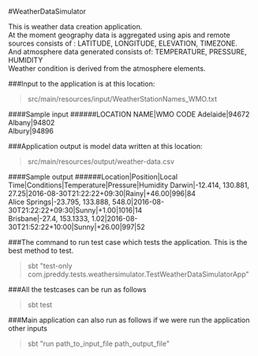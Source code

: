 #WeatherDataSimulator
<p>This is weather data creation application.<br>
At the moment geography data is aggregated using apis and remote sources consists of : LATITUDE, LONGITUDE, ELEVATION, TIMEZONE. <br>
And atmosphere data generated consists of: TEMPERATURE, PRESSURE, HUMIDITY <br>
Weather condition is derived from the atmosphere elements.<br>
</p>

###Input to the application is at this location:
>src/main/resources/input/WeatherStationNames_WMO.txt

####Sample input
######LOCATION NAME|WMO CODE
Adelaide|94672 <br>
Albany|94802 <br>
Albury|94896 <br> 

###Application output is model data written at this location:
>src/main/resources/output/weather-data.csv

####Sample output
######Location|Position|Local Time|Conditions|Temperature|Pressure|Humidity
Darwin|-12.414, 130.881, 27.25|2016-08-30T21:22:22+09:30|Rainy|+46.00|996|84 <br>
Alice Springs|-23.795, 133.888, 548.0|2016-08-30T21:22:22+09:30|Sunny|+1.00|1016|14 <br>
Brisbane|-27.4, 153.1333, 1.02|2016-08-30T21:52:22+10:00|Sunny|+26.00|997|52 <br>

###The command to run test case which tests the application. This is the best method to test.
>sbt "test-only com.jpreddy.tests.weathersimulator.TestWeatherDataSimulatorApp"

###All the testcases can be run as follows
>sbt test

###Main application can also run as follows if we were run the application other inputs
>sbt "run path_to_input_file path_output_file"





